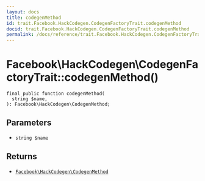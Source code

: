 ```yaml
---
layout: docs
title: codegenMethod
id: trait.Facebook.HackCodegen.CodegenFactoryTrait.codegenMethod
docid: trait.Facebook.HackCodegen.CodegenFactoryTrait.codegenMethod
permalink: /docs/reference/trait.Facebook.HackCodegen.CodegenFactoryTrait.codegenMethod.md
---
```

# Facebook\\HackCodegen\\CodegenFactoryTrait::codegenMethod()




``` Hack
final public function codegenMethod(
  string $name,
): Facebook\HackCodegen\CodegenMethod;
```




## Parameters




+ ` string $name `




## Returns




* [` Facebook\HackCodegen\CodegenMethod `](<class.Facebook.HackCodegen.CodegenMethod.md>)